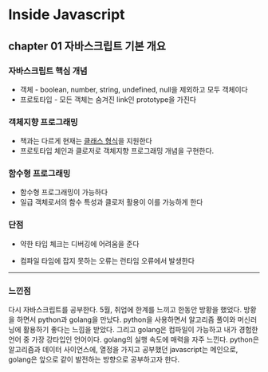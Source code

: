 # Inside Javascript

## chapter 01 자바스크립트 기본 개요

### 자바스크립트 핵심 개념

- 객체 - boolean, number, string, undefined, null을 제외하고 모두 객체이다
- 프로토타입 - 모든 객체는 숨겨진 link인 prototype을 가진다

### 객체지향 프로그래밍

- 책과는 다르게 현재는 [클래스 형식](https://developer.mozilla.org/ko/docs/Web/JavaScript/Reference/Classes)을 지원한다
- 프로토타입 체인과 클로저로 객체지향 프로그래밍 개념을 구현한다.

### 함수형 프로그래밍

- 함수형 프로그래밍이 가능하다
- 일급 객체로서의 함수 특성과 클로저 활용이 이를 가능하게 한다

### 단점

- 약한 타입 체크는 디버깅에 어려움을 준다

- 컴파일 타임에 잡지 못하는 오류는 런타임 오류에서 발생한다

  

---

### 느낀점

다시 자바스크립트를 공부한다. 5월, 취업에 한계를 느끼고 한동안 방황을 했었다. 방황을 하면서 python과 golang을 만났다. python을 사용하면서 알고리즘 풀이와 머신러닝에 활용하기 좋다는 느낌을 받았다. 그리고 golang은 컴파일이 가능하고 내가 경험한 언어 중 가장 강타입인 언어이다. golang의 실행 속도에 매력을 자주 느낀다. python은 알고리즘과 데이터 사이언스에, 열정을 가지고 공부했던 javascript는 메인으로, golang은 앞으로 같이 발전하는 방향으로 공부하고자 한다. 

